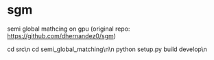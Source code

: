 # sgm
semi global mathcing on gpu (original repo: https://github.com/dhernandez0/sgm)

cd src\n
cd semi_global_matching\n\n
python setup.py build develop\n
